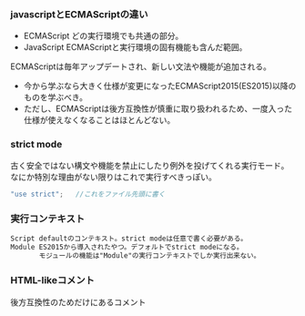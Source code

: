 ### javascriptとECMAScriptの違い
* ECMAScript どの実行環境でも共通の部分。
* JavaScript ECMAScriptと実行環境の固有機能も含んだ範囲。

ECMAScriptは毎年アップデートされ、新しい文法や機能が追加される。
* 今から学ぶなら大きく仕様が変更になったECMAScript2015(ES2015)以降のものを学ぶべき。
* ただし、ECMAScriptは後方互換性が慎重に取り扱われるため、一度入った仕様が使えなくなることはほとんどない。

### strict mode
古く安全ではない構文や機能を禁止にしたり例外を投げてくれる実行モード。
なにか特別な理由がない限りはこれで実行すべきっぽい。

```javascript
"use strict";   //これをファイル先頭に書く
```

### 実行コンテキスト
```markdown
Script defaultのコンテキスト。strict modeは任意で書く必要がある。
Module ES2015から導入されたやつ。デフォルトでstrict modeになる。
       モジュールの機能は"Module"の実行コンテキストでしか実行出来ない。
```

### HTML-likeコメント
後方互換性のためだけにあるコメント

